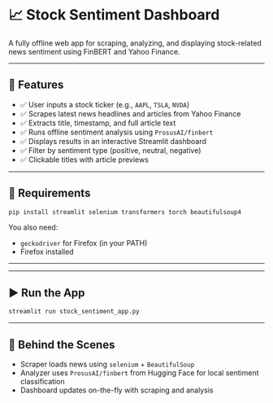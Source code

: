 # 📈 Stock Sentiment Dashboard

A fully offline web app for scraping, analyzing, and displaying stock-related news sentiment using FinBERT and Yahoo Finance.

---

## 🚀 Features
- ✅ User inputs a stock ticker (e.g., `AAPL`, `TSLA`, `NVDA`)
- ✅ Scrapes latest news headlines and articles from Yahoo Finance
- ✅ Extracts title, timestamp, and full article text
- ✅ Runs offline sentiment analysis using `ProsusAI/finbert`
- ✅ Displays results in an interactive Streamlit dashboard
- ✅ Filter by sentiment type (positive, neutral, negative)
- ✅ Clickable titles with article previews

---

## 🧰 Requirements
```bash
pip install streamlit selenium transformers torch beautifulsoup4
```

You also need:
- `geckodriver` for Firefox (in your PATH)
- Firefox installed

---


---

## ▶️ Run the App
```bash
streamlit run stock_sentiment_app.py
```

---

## 🧠 Behind the Scenes
- Scraper loads news using `selenium` + `BeautifulSoup`
- Analyzer uses `ProsusAI/finbert` from Hugging Face for local sentiment classification
- Dashboard updates on-the-fly with scraping and analysis


